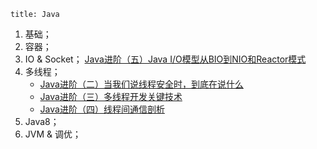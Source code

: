 ```
title: Java
```

1. 基础；
2. 容器；
3. IO & Socket；
    [Java进阶（五）Java I/O模型从BIO到NIO和Reactor模式](http://www.jasongj.com/java/nio_reactor/)
4. 多线程；
    - [Java进阶（二）当我们说线程安全时，到底在说什么](http://www.jasongj.com/java/thread_safe/)
    - [Java进阶（三）多线程开发关键技术](http://www.jasongj.com/java/multi_thread/)
    - [Java进阶（四）线程间通信剖析](http://www.jasongj.com/java/thread_communication/)
5. Java8；
6. JVM & 调优；
